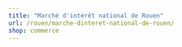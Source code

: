 ```yaml
---
title: "Marché d'intérêt national de Rouen"
url: /rouen/marche-dinteret-national-de-rouen/
shop: commerce
---
```

